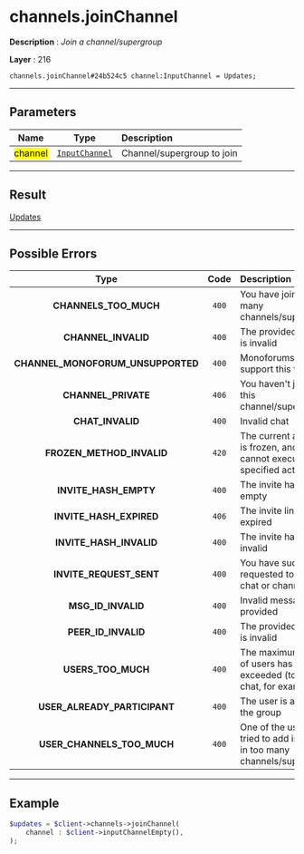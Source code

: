 # channels.joinChannel

**Description** : *Join a channel/supergroup*

**Layer** : 216

```tl
channels.joinChannel#24b524c5 channel:InputChannel = Updates;
```

---

## Parameters

| Name | Type | Description |
| :---: | :---: | :--- |
| <mark>channel</mark> | [`InputChannel`](type/InputChannel) | Channel/supergroup to join |

---

## Result

[Updates](type/Updates)

---

## Possible Errors

| Type | Code | Description |
| :---: | :---: | :--- |
| **CHANNELS_TOO_MUCH** | `400` | You have joined too many channels/supergroups |
| **CHANNEL_INVALID** | `400` | The provided channel is invalid |
| **CHANNEL_MONOFORUM_UNSUPPORTED** | `400` | Monoforums do not support this feature |
| **CHANNEL_PRIVATE** | `406` | You haven't joined this channel/supergroup |
| **CHAT_INVALID** | `400` | Invalid chat |
| **FROZEN_METHOD_INVALID** | `420` | The current account is frozen, and thus cannot execute the specified action |
| **INVITE_HASH_EMPTY** | `400` | The invite hash is empty |
| **INVITE_HASH_EXPIRED** | `406` | The invite link has expired |
| **INVITE_HASH_INVALID** | `400` | The invite hash is invalid |
| **INVITE_REQUEST_SENT** | `400` | You have successfully requested to join this chat or channel |
| **MSG_ID_INVALID** | `400` | Invalid message ID provided |
| **PEER_ID_INVALID** | `400` | The provided peer id is invalid |
| **USERS_TOO_MUCH** | `400` | The maximum number of users has been exceeded (to create a chat, for example) |
| **USER_ALREADY_PARTICIPANT** | `400` | The user is already in the group |
| **USER_CHANNELS_TOO_MUCH** | `400` | One of the users you tried to add is already in too many channels/supergroups |

---

## Example

```php
$updates = $client->channels->joinChannel(
	channel : $client->inputChannelEmpty(),
);
```